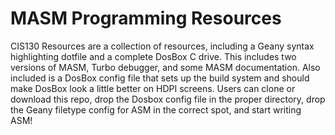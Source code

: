 # MASM Programming Resources
CIS130 Resources are a collection of resources, including a Geany syntax highlighting dotfile and a complete DosBox C drive.  This includes two versions of MASM, Turbo debugger, and some MASM documentation.  Also included is a DosBox config file that sets up the build system and should make DosBox look a little better on HDPI screens.  Users can clone or download this repo, drop the Dosbox config file in the proper directory, drop the Geany filetype config for ASM in the correct spot, and start writing ASM!

